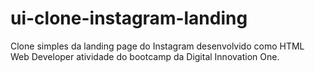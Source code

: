 # ui-clone-instagram-landing
 Clone simples da landing page do Instagram desenvolvido como HTML Web Developer atividade do bootcamp da Digital Innovation One.
